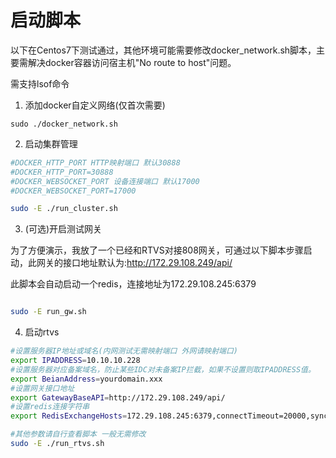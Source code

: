 # 启动脚本
以下在Centos7下测试通过，其他环境可能需要修改docker_network.sh脚本，主要需解决docker容器访问宿主机"No route to host"问题。

需支持lsof命令
1. 添加docker自定义网络(仅首次需要)
```
sudo ./docker_network.sh
```
2. 启动集群管理
```bash
#DOCKER_HTTP_PORT HTTP映射端口 默认30888
#DOCKER_HTTP_PORT=30888
#DOCKER_WEBSOCKET_PORT 设备连接端口 默认17000
#DOCKER_WEBSOCKET_PORT=17000

sudo -E ./run_cluster.sh
```
3. (可选)开启测试网关

为了方便演示，我放了一个已经和RTVS对接808网关，可通过以下脚本步骤启动，此网关的接口地址默认为:http://172.29.108.249/api/

此脚本会自动启动一个redis，连接地址为172.29.108.245:6379
``` bash

sudo -E run_gw.sh
```


4. 启动rtvs
``` bash
#设置服务器IP地址或域名(内网测试无需映射端口 外网请映射端口)
export IPADDRESS=10.10.10.228
#设置服务器对应备案域名，防止某些IDC对未备案IP拦截，如果不设置则取IPADDRESS值。
export BeianAddress=yourdomain.xxx
#设置网关接口地址
export GatewayBaseAPI=http://172.29.108.249/api/
#设置redis连接字符串
export RedisExchangeHosts=172.29.108.245:6379,connectTimeout=20000,syncTimeout=20000,responseTimeout=20000

#其他参数请自行查看脚本 一般无需修改
sudo -E ./run_rtvs.sh
```

